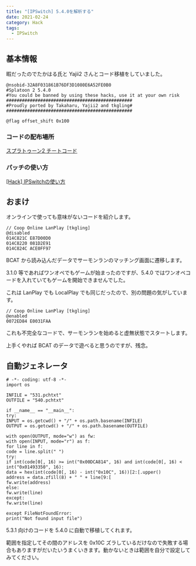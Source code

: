 ```yaml
---
title: "[IPSwitch] 5.4.0を解析する"
date: 2021-02-24
category: Hack
tags:
  - IPSwitch
---
```


## 基本情報

暇だったのでたかはる氏と Yajii2 さんとコード移植をしていました。

```
@nsobid-32A8F031861B76DF3D1080E6A52FE0B0
#Splatoon 2 5.4.0
#You could be banned by using these hacks, use it at your own risk
################################################
#Proudly ported by Takaharu, Yajii2 and tkgling#
################################################

@flag offset_shift 0x100
```

### コードの配布場所

[スプラトゥーン2 チートコード](https://takaharu422.github.io/Splatoon2.github.io/ja.html)

### パッチの使い方

[[Hack] IPSwitchの使い方](https://tkgstrator.work/posts/2019/04/01/ipswitch.html)

## おまけ

オンラインで使っても意味がないコードを紹介します。

```
// Coop Online LanPlay [tkgling]
@disabled
014C821C E87D00D0
014C8220 081D2E91
014C824C ACE0FF97
```

BCAT から読み込んだデータでサーモンランのマッチング画面に遷移します。

3.1.0 等であればワンオペでもゲームが始まったのですが、5.4.0 ではワンオペコードを入れていてもゲームを開始できませんでした。

これは LanPlay でも LocalPlay でも同じだったので、別の問題の気がしています。

```
// Coop Online LanPlay [tkgling]
@enabled
0072ED84 E0031FAA
```

これも不完全なコードで、サーモンランを始めると虚無状態でスタートします。

上手くやれば BCAT のデータで遊べると思うのですが、残念。

## 自動ジェネレータ

```
# -*- coding: utf-8 -*-
import os

INFILE = "531.pchtxt"
OUTFILE = "540.pchtxt"

if __name__ == "__main__":
try:
INPUT = os.getcwd() + "/" + os.path.basename(INFILE)
OUTPUT = os.getcwd() + "/" + os.path.basename(OUTFILE)

with open(OUTPUT, mode="w") as fw:
with open(INPUT, mode="r") as f:
for line in f:
code = line.split(" ")
try:
if int(code[0[, 16) >= int("0x00DCA814", 16) and int(code[0[, 16) < int("0x01493350", 16):
data = hex(int(code[0[, 16) - int("0x10C", 16))[2:[.upper()
address = data.zfill(8) + " " + line[9:[
fw.write(address)
else:
fw.write(line)
except:
fw.write(line)

except FileNotFoundError:
print("Not found input file")
```

5.3.1 向けのコードを 5.4.0 に自動で移植してくれます。

範囲を指定してその間のアドレスを 0x10C ズラしているだけなので失敗する場合もありますがだいたいうまくいきます。動かないときは範囲を自分で設定してみてください。
